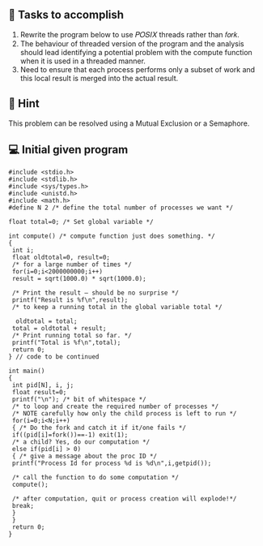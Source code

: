 ## :dart: Tasks to accomplish  
1. Rewrite the program below to use 𝑃𝑂𝑆𝐼𝑋 threads rather than 𝑓𝑜𝑟𝑘. 
2. The behaviour of threaded version of the program and the analysis should lead identifying a potential problem with the compute function  when it is used in a threaded manner. 
3. Need to ensure that each process performs only a subset of work and this local result is merged into the actual result.   

## :key: Hint
This problem can be resolved using a Mutual Exclusion or a Semaphore.  

## 💻 Initial given program

```
#include <stdio.h>
#include <stdlib.h>
#include <sys/types.h>
#include <unistd.h>
#include <math.h>
#define N 2 /* define the total number of processes we want */

float total=0; /* Set global variable */

int compute() /* compute function just does something. */
{
 int i;
 float oldtotal=0, result=0;
 /* for a large number of times */
 for(i=0;i<2000000000;i++)
 result = sqrt(1000.0) * sqrt(1000.0);

 /* Print the result – should be no surprise */
 printf("Result is %f\n",result);
 /* to keep a running total in the global variable total */

  oldtotal = total;
 total = oldtotal + result;
 /* Print running total so far. */
 printf("Total is %f\n",total);
 return 0;
} // code to be continued

int main()
{
 int pid[N], i, j;
 float result=0;
 printf("\n"); /* bit of whitespace */
 /* to loop and create the required number of processes */
 /* NOTE carefully how only the child process is left to run */
 for(i=0;i<N;i++)
 { /* Do the fork and catch it if it/one fails */
 if((pid[i]=fork())==-1) exit(1);
 /* a child? Yes, do our computation */
 else if(pid[i] > 0)
 { /* give a message about the proc ID */
 printf("Process Id for process %d is %d\n",i,getpid());

 /* call the function to do some computation */
 compute();

 /* after computation, quit or process creation will explode!*/
 break;
 }
 }
 return 0;
} 
```
